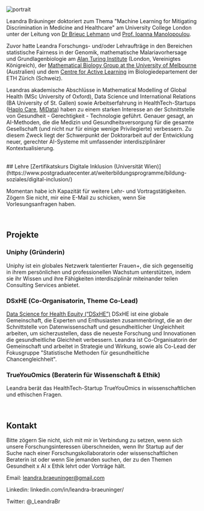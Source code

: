 
![portrait](/portrait_mini.jpeg)

Leandra Bräuninger doktoriert zum Thema "Machine Learning for Mitigating Discrimination in Medicine and Healthcare" am University College London unter der Leitung von [Dr Brieuc Lehmann](https://brieuclehmann.github.io/) und [Prof. Ioanna Manolopoulou](https://ioannamanolopoulou.github.io/).

Zuvor hatte Leandra Forschungs- und/oder Lehraufträge in den Bereichen statistische Fairness in der Genomik, mathematische Malariavorhersage und Grundlagenbiologie am [Alan Turing Institute](https://www.turing.ac.uk/) (London, Vereinigtes Königreich), der [Mathematical Biology Group at the University of Melbourne](https://mathematical-biology.science.unimelb.edu.au/) (Australien) und dem [Centre for Active Learning](https://cal.biol.ethz.ch/) im Biologiedepartement der ETH Zürich (Schweiz).

Leandras akademische Abschlüsse in Mathematical Modelling of Global Health (MSc University of Oxford), Data Science und International Relations (BA University of St. Gallen) sowie Arbeitserfahrung in HealthTech-Startups ([Haplo Care](https://www.haplocare.com/), [MiData](https://www.midata.coop/en/home/)) haben zu einem starken Interesse an der Schnittstelle von Gesundheit - Gerechtigkeit - Technologie geführt. Genauer gesagt, an AI-Methoden, die die Medizin und Gesundheitsversorgung für die gesamte Gesellschaft (und nicht nur für einige wenige Privilegierte) verbessern. Zu diesem Zweck liegt der Schwerpunkt der Doktorarbeit auf der Entwicklung neuer, gerechter AI-Systeme mit umfassender interdisziplinärer Kontextualisierung.

<br>
## Lehre
[Zertifikatskurs Digitale Inklusion (Universität Wien)](https://www.postgraduatecenter.at/weiterbildungsprogramme/bildung-soziales/digital-inclusion/)

Momentan habe ich Kapazität für weitere Lehr- und Vortragstätigkeiten. Zögern Sie nicht, mir eine E-Mail zu schicken, wenn Sie Vorlesungsanfragen haben.

<br>

## Projekte
### Uniphy (Gründerin)
Uniphy ist ein globales Netzwerk talentierter Frauen+, die sich gegenseitig in ihrem persönlichen und professionellen Wachstum unterstützen, indem sie ihr Wissen und ihre Fähigkeiten interdisziplinär miteinander teilen Consulting Services anbietet.


### DSxHE (Co-Organisatorin, Theme Co-Lead)
[Data Science for Health Equity (“DSxHE”)](https://www.datascienceforhealthequity.com/) DSxHE ist eine globale Gemeinschaft, die Experten und Enthusiasten zusammenbringt, die an der Schnittstelle von Datenwissenschaft und gesundheitlicher Ungleichheit arbeiten, um sicherzustellen, dass die neueste Forschung und Innovationen die gesundheitliche Gleichheit verbessern. Leandra ist Co-Organisatorin der Gemeinschaft und arbeitet in Strategie und Wirkung, sowie als Co-Lead der Fokusgruppe "Statistische Methoden für gesundheitliche Chancengleichheit".


### TrueYouOmics (Beraterin für Wissenschaft & Ethik)
Leandra berät das HealthTech-Startup TrueYouOmics in wissenschaftlichen und ethischen Fragen.

<br>

## Kontakt
Bitte zögern Sie nicht, sich mit mir in Verbindung zu setzen, wenn sich unsere Forschungsinteressen überschneiden, wenn Ihr Startup auf der Suche nach einer Forschungskollaboratorin oder wissenschaftlichen Beraterin ist oder wenn Sie jemanden suchen, der zu den Themen Gesundheit x AI x Ethik lehrt oder Vorträge hält.

Email: leandra.braeuninger@gmail.com

Linkedin: linkedin.com/in/leandra-braeuninger/

Twitter: @_LeandraBr
